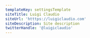 ```yaml
---
templateKey: settingsTemplate
siteTitle: Luigi Claudio
siteUrl: 'htttps://luigiclaudio.com'
siteDescription: Site description
twitterHandle: '@luigiclaudio'
---
```


